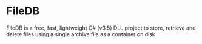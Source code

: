 # FileDB
FileDB is a free, fast, lightweight C# (v3.5) DLL project to store, retrieve and delete files using a single archive file as a container on disk
